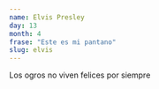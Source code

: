 ```yaml
---
name: Elvis Presley
day: 13
month: 4
frase: "Este es mi pantano"
slug: elvis
---
```


Los ogros no viven felices por siempre
